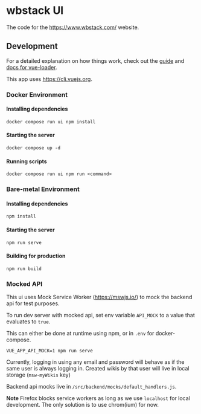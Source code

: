 # wbstack UI

The code for the https://www.wbstack.com/ website.

## Development

For a detailed explanation on how things work, check out the [guide](http://vuejs-templates.github.io/webpack/) and [docs for vue-loader](http://vuejs.github.io/vue-loader).

This app uses https://cli.vuejs.org.

### Docker Environment

#### Installing dependencies

```
docker compose run ui npm install
```

#### Starting the server

```
docker compose up -d
```

#### Running scripts

```
docker compose run ui npm run <command>
```

### Bare-metal Environment

#### Installing dependencies

```
npm install
```

#### Starting the server

```
npm run serve
```

#### Building for production

```
npm run build
```

### Mocked API

This ui uses Mock Service Worker (https://mswjs.io/) to mock the backend api for test purposes.

To run dev server with mocked api, set env variable `API_MOCK` to a value that evaluates to `true`.

This can either be done at runtime using npm, or in `.env` for docker-compose.

```
VUE_APP_API_MOCK=1 npm run serve
```

Currently, logging in using any email and password will behave as if the same user is always logging in.
Created wikis by that user will live in local storage (`msw-myWikis` key)

Backend api mocks live in `/src/backend/mocks/default_handlers.js`.

**Note**
Firefox blocks service workers as long as we use `localhost` for local development. The only solution is to use
chrom(ium) for now.
